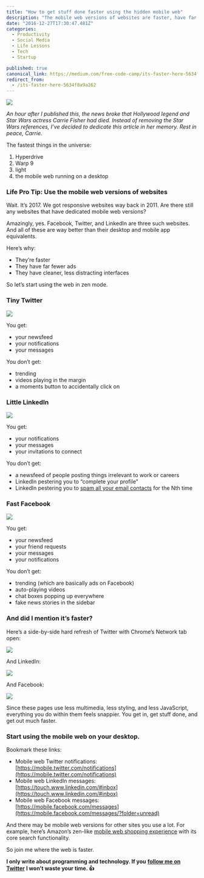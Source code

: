 ```yaml
---
title: "How to get stuff done faster using the hidden mobile web"
description: "The mobile web versions of websites are faster, have far fewer ads, and have cleaner, less distracting interfaces."
date: "2016-12-27T17:30:47.481Z"
categories: 
  - Productivity
  - Social Media
  - Life Lessons
  - Tech
  - Startup

published: true
canonical_link: https://medium.com/free-code-camp/its-faster-here-5634f8a9a262
redirect_from:
  - /its-faster-here-5634f8a9a262
---
```


![](./asset-1.png)

_An hour after I published this, the news broke that Hollywood legend and Star Wars actress Carrie Fisher had died. Instead of removing the Star Wars references, I’ve decided to dedicate this article in her memory. Rest in peace, Carrie._

The fastest things in the universe:

1.  Hyperdrive
2.  Warp 9
3.  light
4.  the mobile web running on a desktop

### Life Pro Tip: Use the mobile web versions of websites

Wait. It’s 2017. We got responsive websites way back in 2011. Are there still any websites that have dedicated mobile web versions?

Amazingly, yes. Facebook, Twitter, and LinkedIn are three such websites. And all of these are way better than their desktop and mobile app equivalents.

Here’s why:

-   They’re faster
-   They have far fewer ads
-   They have cleaner, less distracting interfaces

So let’s start using the web in zen mode.

### Tiny Twitter

![](./asset-2.png)

You get:

-   your newsfeed
-   your notifications
-   your messages

You don’t get:

-   trending
-   videos playing in the margin
-   a moments button to accidentally click on

### Little LinkedIn

![](./asset-3.png)

You get:

-   your notifications
-   your messages
-   your invitations to connect

You don’t get:

-   a newsfeed of people posting things irrelevant to work or careers
-   LinkedIn pestering you to “complete your profile”
-   LinkedIn pestering you to [spam all your email contacts](http://fortune.com/2015/10/05/linkedin-class-action/) for the Nth time

### Fast Facebook

![](./asset-4.png)

You get:

-   your newsfeed
-   your friend requests
-   your messages
-   your notifications

You don’t get:

-   trending (which are basically ads on Facebook)
-   auto-playing videos
-   chat boxes popping up everywhere
-   fake news stories in the sidebar

### And did I mention it’s faster?

Here’s a side-by-side hard refresh of Twitter with Chrome’s Network tab open:

![](./asset-5.png)

And LinkedIn:

![](./asset-6.png)

And Facebook:

![](./asset-7.png)

Since these pages use less multimedia, less styling, and less JavaScript, everything you do within them feels snappier. You get in, get stuff done, and get out much faster.

### Start using the mobile web on your desktop.

Bookmark these links:

-   Mobile web Twitter notifications: [https://mobile.twitter.com/notifications](https://mobile.twitter.com/notifications)
-   Mobile web LinkedIn messages: [https://touch.www.linkedin.com/#inbox](https://touch.www.linkedin.com/#inbox)
-   Mobile web Facebook messages: [https://mobile.facebook.com/messages](https://mobile.facebook.com/messages/?folder=unread)

And there may be mobile web versions for other sites you use a lot. For example, here’s Amazon’s zen-like [mobile web shopping experience](https://www.amazon.com/gp/aw) with its core search functionality.

So join me where the web is faster.

**I only write about programming and technology. If you** [**follow me on Twitter**](https://twitter.com/ossia) **I won’t waste your time. 👍**

